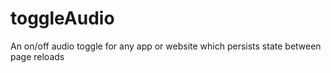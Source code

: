 # toggleAudio
An on/off audio toggle for any app or website which persists state between page reloads
